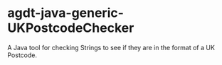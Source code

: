 # agdt-java-generic-UKPostcodeChecker
A Java tool for checking Strings to see if they are in the format of a UK Postcode.
